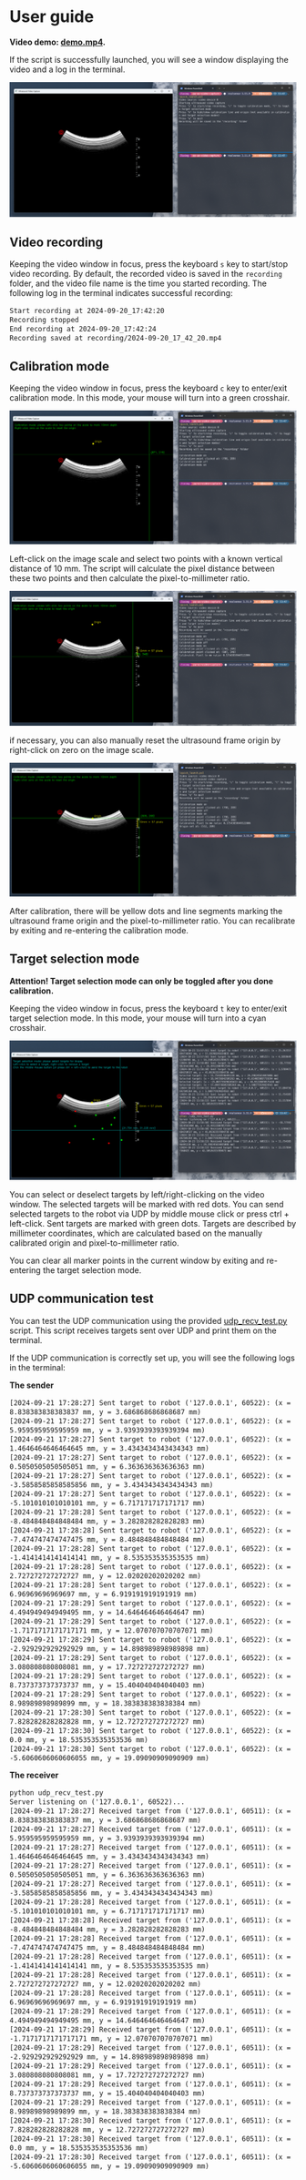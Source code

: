 # User guide
**Video demo: [demo.mp4](https://github.com/zixingjiang/py-us-video-capture/raw/refs/heads/main/doc/demo.mp4).**

If the script is successfully launched, you will see a window displaying the video and a log in the terminal.

![interface](figures/interface.png)

## Video recording
Keeping the video window in focus, press the keyboard `s` key to start/stop video recording. By default, the recorded video is saved in the `recording` folder, and the video file name is the time you started recording. The following log in the terminal indicates successful recording:
```
Start recording at 2024-09-20_17:42:20
Recording stopped
End recording at 2024-09-20_17:42:24
Recording saved at recording/2024-09-20_17_42_20.mp4
```

## Calibration mode
Keeping the video window in focus, press the keyboard `c` key to enter/exit calibration mode. In this mode, your mouse will turn into a green crosshair. 

![calibration](figures/calibration.png)

Left-click on the image scale and select two points with a known vertical distance of 10 mm. The script will calculate the pixel distance between these two points and then calculate the pixel-to-millimeter ratio.

![pixel-to-mm](figures/pixel-to-mm.png)

if necessary, you can also manually reset the ultrasound frame origin by right-click on zero on the image scale. 

![origin](figures/origin.png)

After calibration, there will be yellow dots and line segments marking the ultrasound frame origin and the pixel-to-millimeter ratio. You can recalibrate by exiting and re-entering the calibration mode.

## Target selection mode
**Attention! Target selection mode can only be toggled after you done calibration.**

Keeping the video window in focus, press the keyboard `t` key to enter/exit target selection mode. In this mode, your mouse will turn into a cyan crosshair.

![target](figures/target.png)

You can select or deselect targets by left/right-clicking on the video window. The selected targets will be marked with red dots.
You can send selected targets to the robot via UDP by middle mouse click or press ctrl + left-click. Sent targets are marked with green dots. Targets are described by millimeter coordinates, which are calculated based on the manually calibrated origin and pixel-to-millimeter ratio. 

You can clear all marker points in the current window by exiting and re-entering the target selection mode.

## UDP communication test
You can test the UDP communication using the provided [udp_recv_test.py](https://github.com/zixingjiang/py-us-video-capture/blob/main/udp_recv_test.py) script. This script receives targets sent over UDP and print them on the terminal.

If the UDP communication is correctly set up, you will see the following logs in the terminal:

**The sender**
```
[2024-09-21 17:28:27] Sent target to robot ('127.0.0.1', 60522): (x = 8.838383838383837 mm, y = 3.686868686868687 mm)
[2024-09-21 17:28:27] Sent target to robot ('127.0.0.1', 60522): (x = 5.959595959595959 mm, y = 3.9393939393939394 mm)
[2024-09-21 17:28:27] Sent target to robot ('127.0.0.1', 60522): (x = 1.4646464646464645 mm, y = 3.4343434343434343 mm)
[2024-09-21 17:28:27] Sent target to robot ('127.0.0.1', 60522): (x = 0.5050505050505051 mm, y = 6.363636363636363 mm)
[2024-09-21 17:28:27] Sent target to robot ('127.0.0.1', 60522): (x = -3.5858585858585856 mm, y = 3.4343434343434343 mm)
[2024-09-21 17:28:27] Sent target to robot ('127.0.0.1', 60522): (x = -5.101010101010101 mm, y = 6.717171717171717 mm)
[2024-09-21 17:28:28] Sent target to robot ('127.0.0.1', 60522): (x = -8.484848484848484 mm, y = 3.282828282828283 mm)
[2024-09-21 17:28:28] Sent target to robot ('127.0.0.1', 60522): (x = -7.474747474747475 mm, y = 8.484848484848484 mm)
[2024-09-21 17:28:28] Sent target to robot ('127.0.0.1', 60522): (x = -1.4141414141414141 mm, y = 8.535353535353535 mm)
[2024-09-21 17:28:28] Sent target to robot ('127.0.0.1', 60522): (x = 2.727272727272727 mm, y = 12.02020202020202 mm)
[2024-09-21 17:28:28] Sent target to robot ('127.0.0.1', 60522): (x = 6.96969696969697 mm, y = 6.919191919191919 mm)
[2024-09-21 17:28:29] Sent target to robot ('127.0.0.1', 60522): (x = 4.494949494949495 mm, y = 14.646464646464647 mm)
[2024-09-21 17:28:29] Sent target to robot ('127.0.0.1', 60522): (x = -1.7171717171717171 mm, y = 12.070707070707071 mm)
[2024-09-21 17:28:29] Sent target to robot ('127.0.0.1', 60522): (x = -2.929292929292929 mm, y = 14.898989898989898 mm)
[2024-09-21 17:28:29] Sent target to robot ('127.0.0.1', 60522): (x = 3.080808080808081 mm, y = 17.727272727272727 mm)
[2024-09-21 17:28:29] Sent target to robot ('127.0.0.1', 60522): (x = 8.737373737373737 mm, y = 15.404040404040403 mm)
[2024-09-21 17:28:29] Sent target to robot ('127.0.0.1', 60522): (x = 8.98989898989899 mm, y = 18.383838383838384 mm)
[2024-09-21 17:28:30] Sent target to robot ('127.0.0.1', 60522): (x = 7.828282828282828 mm, y = 12.727272727272727 mm)
[2024-09-21 17:28:30] Sent target to robot ('127.0.0.1', 60522): (x = 0.0 mm, y = 18.535353535353536 mm)
[2024-09-21 17:28:30] Sent target to robot ('127.0.0.1', 60522): (x = -5.6060606060606055 mm, y = 19.09090909090909 mm)
```

**The receiver**
```
python udp_recv_test.py
Server listening on ('127.0.0.1', 60522)...
[2024-09-21 17:28:27] Received target from ('127.0.0.1', 60511): (x = 8.838383838383837 mm, y = 3.686868686868687 mm)
[2024-09-21 17:28:27] Received target from ('127.0.0.1', 60511): (x = 5.959595959595959 mm, y = 3.9393939393939394 mm)
[2024-09-21 17:28:27] Received target from ('127.0.0.1', 60511): (x = 1.4646464646464645 mm, y = 3.4343434343434343 mm)
[2024-09-21 17:28:27] Received target from ('127.0.0.1', 60511): (x = 0.5050505050505051 mm, y = 6.363636363636363 mm)
[2024-09-21 17:28:27] Received target from ('127.0.0.1', 60511): (x = -3.5858585858585856 mm, y = 3.4343434343434343 mm)
[2024-09-21 17:28:28] Received target from ('127.0.0.1', 60511): (x = -5.101010101010101 mm, y = 6.717171717171717 mm)
[2024-09-21 17:28:28] Received target from ('127.0.0.1', 60511): (x = -8.484848484848484 mm, y = 3.282828282828283 mm)
[2024-09-21 17:28:28] Received target from ('127.0.0.1', 60511): (x = -7.474747474747475 mm, y = 8.484848484848484 mm)
[2024-09-21 17:28:28] Received target from ('127.0.0.1', 60511): (x = -1.4141414141414141 mm, y = 8.535353535353535 mm)
[2024-09-21 17:28:28] Received target from ('127.0.0.1', 60511): (x = 2.727272727272727 mm, y = 12.02020202020202 mm)
[2024-09-21 17:28:28] Received target from ('127.0.0.1', 60511): (x = 6.96969696969697 mm, y = 6.919191919191919 mm)
[2024-09-21 17:28:29] Received target from ('127.0.0.1', 60511): (x = 4.494949494949495 mm, y = 14.646464646464647 mm)
[2024-09-21 17:28:29] Received target from ('127.0.0.1', 60511): (x = -1.7171717171717171 mm, y = 12.070707070707071 mm)
[2024-09-21 17:28:29] Received target from ('127.0.0.1', 60511): (x = -2.929292929292929 mm, y = 14.898989898989898 mm)
[2024-09-21 17:28:29] Received target from ('127.0.0.1', 60511): (x = 3.080808080808081 mm, y = 17.727272727272727 mm)
[2024-09-21 17:28:29] Received target from ('127.0.0.1', 60511): (x = 8.737373737373737 mm, y = 15.404040404040403 mm)
[2024-09-21 17:28:29] Received target from ('127.0.0.1', 60511): (x = 8.98989898989899 mm, y = 18.383838383838384 mm)
[2024-09-21 17:28:30] Received target from ('127.0.0.1', 60511): (x = 7.828282828282828 mm, y = 12.727272727272727 mm)
[2024-09-21 17:28:30] Received target from ('127.0.0.1', 60511): (x = 0.0 mm, y = 18.535353535353536 mm)
[2024-09-21 17:28:30] Received target from ('127.0.0.1', 60511): (x = -5.6060606060606055 mm, y = 19.09090909090909 mm)
```